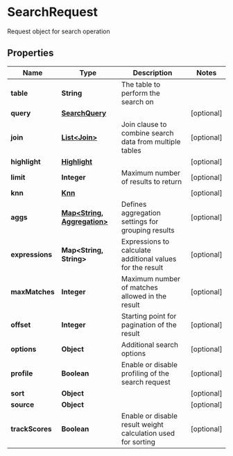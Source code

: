 

# SearchRequest

Request object for search operation

## Properties

| Name | Type | Description | Notes |
|------------ | ------------- | ------------- | -------------|
|**table** | **String** | The table to perform the search on |  |
|**query** | [**SearchQuery**](SearchQuery.md) |  |  [optional] |
|**join** | [**List&lt;Join&gt;**](Join.md) | Join clause to combine search data from multiple tables |  [optional] |
|**highlight** | [**Highlight**](Highlight.md) |  |  [optional] |
|**limit** | **Integer** | Maximum number of results to return |  [optional] |
|**knn** | [**Knn**](Knn.md) |  |  [optional] |
|**aggs** | [**Map&lt;String, Aggregation&gt;**](Aggregation.md) | Defines aggregation settings for grouping results |  [optional] |
|**expressions** | **Map&lt;String, String&gt;** | Expressions to calculate additional values for the result |  [optional] |
|**maxMatches** | **Integer** | Maximum number of matches allowed in the result |  [optional] |
|**offset** | **Integer** | Starting point for pagination of the result |  [optional] |
|**options** | **Object** | Additional search options |  [optional] |
|**profile** | **Boolean** | Enable or disable profiling of the search request |  [optional] |
|**sort** | **Object** |  |  [optional] |
|**source** | **Object** |  |  [optional] |
|**trackScores** | **Boolean** | Enable or disable result weight calculation used for sorting |  [optional] |


